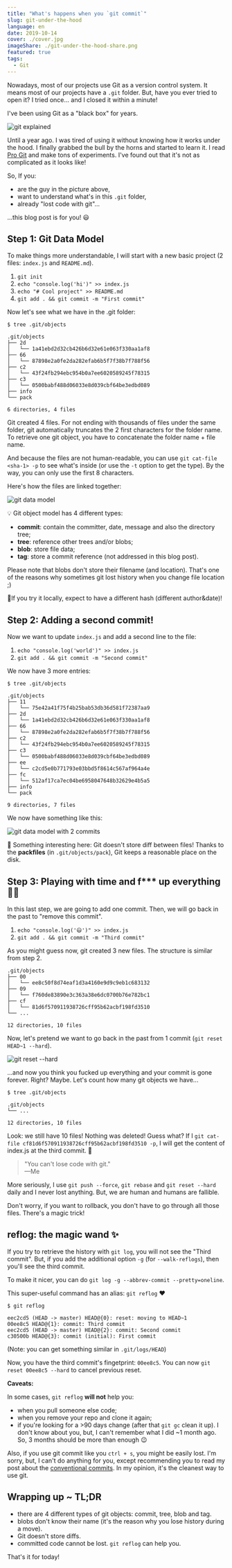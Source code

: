 ```yaml
---
title: "What's happens when you `git commit`"
slug: git-under-the-hood
language: en
date: 2019-10-14
cover: ./cover.jpg
imageShare: ./git-under-the-hood-share.png
featured: true
tags:
  - Git
---
```


Nowadays, most of our projects use Git as a version control system. It means most of our projects
have a `.git` folder. But, have you ever tried to open it? I tried once... and I closed it within a
minute!

I've been using Git as a "black box" for years.

![git explained](./git-explained.png)

Until a year ago. I was tired of using it without knowing how it works under the hood. I finally
grabbed the bull by the horns and started to learn it. I read
[Pro Git](https://git-scm.com/book/en/v2) and make tons of experiments. I've found out that it's not
as complicated as it looks like!

So, If you:

- are the guy in the picture above,
- want to understand what's in this `.git` folder,
- already "lost code with git"...

...this blog post is for you! 😃

## Step 1: Git Data Model

To make things more understandable, I will start with a new basic project (2 files: `index.js` and
`README.md`).

1. `git init`
2. `echo "console.log('hi')" >> index.js`
3. `echo "# Cool project" >> README.md`
4. `git add . && git commit -m "First commit"`

Now let's see what we have in the .git folder:

```
$ tree .git/objects

.git/objects
├── 2d
│   └── 1a41ebd2d32cb426b6d32e61e063f330aa1af8
├── 66
│   └── 87898e2a0fe2da282efab6b5f7f38b7f788f56
├── c2
│   └── 43f24fb294ebc954b0a7ee6020589245f78315
├── c3
│   └── 0500babf488d06033e8d039cbf64be3edbd089
├── info
└── pack

6 directories, 4 files
```

Git created 4 files. For not ending with thousands of files under the same folder, git automatically
truncates the 2 first characters for the folder name. To retrieve one git object, you have to
concatenate the folder name + file name.

And because the files are not human-readable, you can use `git cat-file <sha-1> -p` to see what's
inside (or use the `-t` option to get the type). By the way, you can only use the first 8
characters.

Here's how the files are linked together:

![git data model](./git-data-model.png)

💡 Git object model has 4 different types:

- **commit**: contain the committer, date, message and also the directory tree;
- **tree**: reference other trees and/or blobs;
- **blob**: store file data;
- **tag**: store a commit reference (not addressed in this blog post).

Please note that blobs don't store their filename (and location). That's one of the reasons why
sometimes git lost history when you change file location ;)

🤔If you try it locally, expect to have a different hash (different author&date)!

## Step 2: Adding a second commit!

Now we want to update `index.js` and add a second line to the file:

1. `echo "console.log('world')" >> index.js`
2. `git add . && git commit -m "Second commit"`

We now have 3 more entries:

```text {4,5,14,15,16,17}
$ tree .git/objects

.git/objects
├── 11
│   └── 75e42a41f75f4b25bab53db36d581f72387aa9
├── 2d
│   └── 1a41ebd2d32cb426b6d32e61e063f330aa1af8
├── 66
│   └── 87898e2a0fe2da282efab6b5f7f38b7f788f56
├── c2
│   └── 43f24fb294ebc954b0a7ee6020589245f78315
├── c3
│   └── 0500babf488d06033e8d039cbf64be3edbd089
├── ee
│   └── c2cd5e0b771793e03bbd5f8614c567af964a4e
├── fc
│   └── 512af17ca7ec04be6958047648b32629e4b5a5
├── info
└── pack

9 directories, 7 files
```

We now have something like this:

![git data model with 2 commits](./git-data-model-2.png)

👀 Something interesting here: Git doesn't store diff between files! Thanks to the **packfiles** (in
`.git/objects/pack`), Git keeps a reasonable place on the disk.

## Step 3: Playing with time and f\*\*\* up everything 🤦‍♂️

In this last step, we are going to add one commit. Then, we will go back in the past to "remove this
commit".

1. `echo "console.log('😃')" >> index.js`
2. `git add . && git commit -m "Third commit"`

As you might guess now, git created 3 new files. The structure is similar from step 2.

```
.git/objects
├── 00
│   └── ee8c50f8d74eaf1d3a4160e9d9c9eb1c683132
├── 09
│   └── f760de83890e3c363a38e6dc0700b76e782bc1
├── cf
│   └── 81d6f570911938726cff95b62acbf198fd3510
└── ...

12 directories, 10 files
```

Now, let's pretend we want to go back in the past from 1 commit (`git reset HEAD~1 --hard`).

![git reset --hard](./hard-reset.png)

...and now you think you fucked up everything and your commit is gone forever. Right? Maybe. Let's
count how many git objects we have...

```
$ tree .git/objects

.git/objects
└── ...

12 directories, 10 files
```

Look: we still have 10 files! Nothing was deleted! Guess what? If I
`git cat-file cf81d6f570911938726cff95b62acbf198fd3510 -p`, I will get the content of index.js at
the third commit. 🎉

> "You can't lose code with git."  
> —Me

More seriously, I use `git push --force`, `git rebase` and `git reset --hard` daily and I never lost
anything. But, we are human and humans are fallible.

Don't worry, if you want to rollback, you don't have to go through all those files. There's a magic
trick!

## reflog: the magic wand ✨

If you try to retrieve the history with `git log`, you will not see the "Third commit". But, if you
add the additional option `-g` (for `--walk-reflogs`), then you'll see the third commit.

To make it nicer, you can do `git log -g --abbrev-commit --pretty=oneline`.

This super-useful command has an alias: `git reflog` ❤️

```
$ git reflog

eec2cd5 (HEAD -> master) HEAD@{0}: reset: moving to HEAD~1
00ee8c5 HEAD@{1}: commit: Third commit
eec2cd5 (HEAD -> master) HEAD@{2}: commit: Second commit
c30500b HEAD@{3}: commit (initial): First commit
```

(Note: you can get something similar in `.git/logs/HEAD`)

Now, you have the third commit's fingetprint: `00ee8c5`. You can now `git reset 00ee8c5 --hard` to
cancel previous reset.

**Caveats:**

In some cases, `git reflog` **will not** help you:

- when you pull someone else code;
- when you remove your repo and clone it again;
- if you're looking for a >90 days change (after that `git gc` clean it up). I don't know about you,
  but, I can't remember what I did ~1 month ago. So, 3 months should be more than enough 😉

Also, if you use git commit like you `ctrl + s`, you might be easily lost. I'm sorry, but, I can't
do anything for you, except recommending you to read my post about the
[conventional commits](https://www.maxpou.fr/git-conventional-commits). In my opinion, it's the
cleanest way to use git.

## Wrapping up ~ TL;DR

- there are 4 different types of git objects: commit, tree, blob and tag.
- blobs don't know their name (it's the reason why you lose history during a move).
- Git doesn't store diffs.
- committed code cannot be lost. `git reflog` can help you.

That's it for today!
